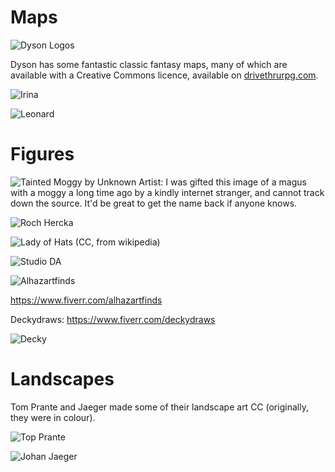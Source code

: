 # Maps
![Dyson Logos](Dyson_Logos/green_tower.svg)

Dyson has some fantastic classic fantasy maps, many of which are available with a Creative Commons licence, available on [drivethrurpg.com](https://www.drivethrurpg.com/product/263380/Dyson-Logos-Commercial-Map-Pack-2018).

![Irina](Irina/greylands.jpg)

![Leonard](Leonard/next_day.jpg)

# Figures

![Tainted Moggy by Unknown Artist: I was gifted this image of a magus with a moggy a long time ago by a kindly internet stranger, and cannot track down the source.
It'd be great to get the name back if anyone knows.
](Unknown/wizard_and_cat.jpg)

![Roch Hercka](Roch_Hercka/cave_fight.jpg)

![Lady of Hats (CC, from wikipedia)](loh/hobgoblin.jpg)

![Studio DA](Studio_DA/woodspy.svg)

![Alhazartfinds](Alhaz/crab.svg)

https://www.fiverr.com/alhazartfinds

Deckydraws: https://www.fiverr.com/deckydraws

![Decky](Decky/necromancer.svg)

# Landscapes

Tom Prante and Jaeger made some of their landscape art CC (originally, they were in colour).

![Top Prante](Tom_Prante/autumn.jpg)

![Johan Jaeger](Johan_Jaeger/mountain_river.jpg)

